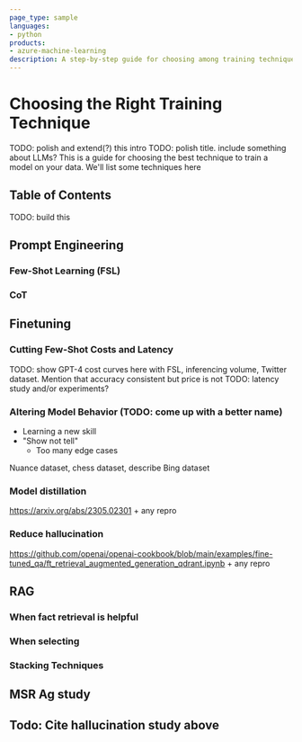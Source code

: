 ```yaml
---
page_type: sample
languages:
- python
products:
- azure-machine-learning
description: A step-by-step guide for choosing among training techniques. TODO: polish this description
---
```


# Choosing the Right Training Technique

TODO: polish and extend(?) this intro
TODO: polish title. include something about LLMs?
This is a guide for choosing the best technique to train a model on your data. We'll list some techniques here

## Table of Contents

TODO: build this


## Prompt Engineering

### Few-Shot Learning (FSL)

### CoT

## Finetuning

### Cutting Few-Shot Costs and Latency

TODO: show GPT-4 cost curves here with FSL, inferencing volume, Twitter dataset. Mention that accuracy consistent but price is not
TODO: latency study and/or experiments?

### Altering Model Behavior (TODO: come up with a better name)

* Learning a new skill
* "Show not tell"
  * Too many edge cases

Nuance dataset, chess dataset, describe Bing dataset

### Model distillation

https://arxiv.org/abs/2305.02301 + any repro

### Reduce hallucination

https://github.com/openai/openai-cookbook/blob/main/examples/fine-tuned_qa/ft_retrieval_augmented_generation_qdrant.ipynb + any repro

## RAG

### When fact retrieval is helpful

### When selecting 

### Stacking Techniques

## MSR Ag study

## Todo: Cite hallucination study above
